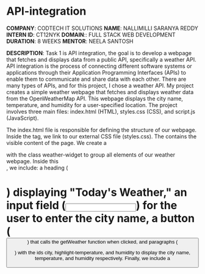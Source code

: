 # API-integration
**COMPANY**: CODTECH IT SOLUTIONS
**NAME**: NALLIMILLI SARANYA REDDY
**INTERN ID**: CT12NYK
**DOMAIN**:: FULL STACK WEB DEVELOPMENT
**DURATION**: 8 WEEKS
**MENTOR**: NEELA SANTOSH

**DESCRIPTION**:
Task 1 is API integration, the goal is to develop a webpage that fetches and displays data from a public API, specifically a weather API. API integration is the process of connecting different software systems or applications through their Application Programming Interfaces (APIs) to enable them to communicate and share data with each other. There are many types of APIs, and for this project, I chose a weather API. My project creates a simple weather webpage that fetches and displays weather data from the OpenWeatherMap API. This webpage displays the city name, temperature, and humidity for a user-specified location. The project involves three main files: index.html (HTML), styles.css (CSS), and script.js (JavaScript).

The index.html file is responsible for defining the structure of our webpage. Inside the <head> tag, we link to our external CSS file (styles.css). The <body> contains the visible content of the page. We create a <div> with the class weather-widget to group all elements of our weather webpage. Inside this <div>, we include: a heading (<h1>) displaying "Today's Weather," an input field (<input>) for the user to enter the city name, a button (<button>) that calls the getWeather function when clicked, and paragraphs (<p>) with the ids city, highlight-temperature, and humidity to display the city name, temperature, and humidity respectively. Finally, we include a <script> tag to link to our external JavaScript file (script.js).

The styles.css file provides the styling for our weather widget. These styles set the font family for the entire body to Arial, create a flexbox layout to center the content, set the height to fill the viewport, remove default margins, and set a background color. The .weather-widget class styles the main container with a white background, padding, rounded corners, a subtle shadow, and centered text. These styles define the appearance of the input field and buttons, including padding, margins, border styles, colors, and hover effects.

The script.js file handles the functionality of fetching and displaying weather data. To generate our API key, we need to log in to the OpenWeatherMap API, click on register,click on my API keys,generate our API key, and copy it. In script.js, we define constants to store our OpenWeatherMap API key and base URL. The getWeather function retrieves the city name from the input field, constructs the API URL, makes a fetch request to the API, and calls the displayWeather function with the response data. The displayWeather function updates the DOM elements with the fetched data. If the data is invalid, it sets default "Not found" or "N/A" values.

This project demonstrates a simple yet effective way to create a weather webpage using HTML, CSS, and JavaScript. It involves fetching data from an external API, handling user input, and dynamically updating the webpage content. The combination of a clean HTML structure, responsive CSS styling, and JavaScript functionality makes this project an excellent starting point for anyone looking to learn web development and API integration.


**OUTPUT**
![Image](https://github.com/user-attachments/assets/a9d6d159-cbda-4cc3-a910-cbefb32f544f)
![Image](https://github.com/user-attachments/assets/f3a15462-cf1c-4ba4-814e-a195c7e4c5d3)
![Image](https://github.com/user-attachments/assets/7104bafc-ad8f-4ef8-a431-b79c7ec36865)

